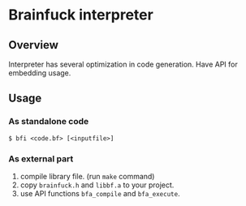 # Brainfuck interpreter

## Overview

Interpreter has several optimization in code generation. Have API for embedding usage.

## Usage

### As standalone code

``` console
$ bfi <code.bf> [<inputfile>]
```

### As external part

1. compile library file. (run `make` command)
2. copy `brainfuck.h` and `libbf.a` to your project.
3. use API functions `bfa_compile` and `bfa_execute`.